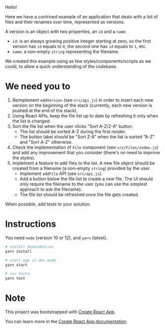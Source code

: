 Hello!

Here we have a contrived example of an application that deals with a list of
files and their renames over time, represented as versions.

A version is an object with two properties, an `id` and a `name`:
- `id`: is an always growing positive integer starting at zero, so the first version has `id`
equals to `0`, the second one has `id` equals to `1`, etc.
- `name`: a non-empty `string` representing the filename.

We created this example using as few styles/components/scripts as we could, to
allow a quick understanding of the codebase.


# We need you to

1. Reimplement `addVersion` (see `src/api.js`) in order to insert each new
   version on the beginning of the stack (currently, each new version is pushed
   at the end of the stack).
2. Using React APIs, keep the file list up to date by refreshing it only when
   the list is changed.
3. Sort the file list when the user clicks "Sort A-Z/Z-A" button.
    - The list should be sorted A-Z during the first render.
    - The button label should be "Sort Z-A" when the list is sorted "A-Z" and
      "Sort A-Z" otherwise.
4. Check the implementation of `File` component (see `src/Files/index.js`) and
   add any improvement that you consider (there's no need to improve the
   styles).
5. Implement a feature to add files to the list. A new file object should be
   created from a filename (a non-empty `string`) provided by the user.
    - Implement `addFile` API (see `src/api.js`).
    - Add a button below the file list to create a new file. The UI should only
      require the filename to the user (you can use the simplest approach to
      ask the filename).
    - The file list should be refreshed once the file gets created.

When possible, add tests to your solution.


# Instructions

You need `node` (version 10 or 12), and `yarn` (latest).

```sh
# install dependencies
yarn install

# start app in dev mode
yarn start

# run tests
yarn test
```

# Note

This project was bootstrapped with [Create React App](https://github.com/facebook/create-react-app).

You can learn more in the [Create React App documentation](https://facebook.github.io/create-react-app/docs/getting-started).
